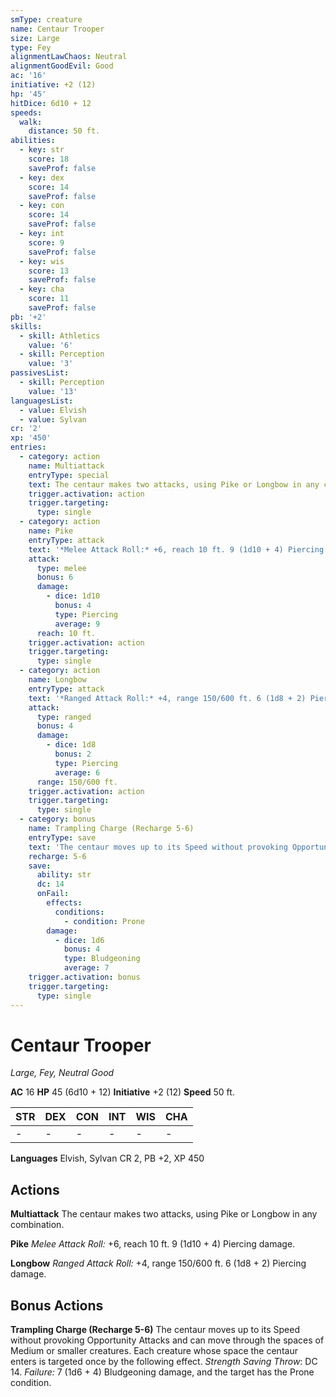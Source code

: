 ```yaml
---
smType: creature
name: Centaur Trooper
size: Large
type: Fey
alignmentLawChaos: Neutral
alignmentGoodEvil: Good
ac: '16'
initiative: +2 (12)
hp: '45'
hitDice: 6d10 + 12
speeds:
  walk:
    distance: 50 ft.
abilities:
  - key: str
    score: 18
    saveProf: false
  - key: dex
    score: 14
    saveProf: false
  - key: con
    score: 14
    saveProf: false
  - key: int
    score: 9
    saveProf: false
  - key: wis
    score: 13
    saveProf: false
  - key: cha
    score: 11
    saveProf: false
pb: '+2'
skills:
  - skill: Athletics
    value: '6'
  - skill: Perception
    value: '3'
passivesList:
  - skill: Perception
    value: '13'
languagesList:
  - value: Elvish
  - value: Sylvan
cr: '2'
xp: '450'
entries:
  - category: action
    name: Multiattack
    entryType: special
    text: The centaur makes two attacks, using Pike or Longbow in any combination.
    trigger.activation: action
    trigger.targeting:
      type: single
  - category: action
    name: Pike
    entryType: attack
    text: '*Melee Attack Roll:* +6, reach 10 ft. 9 (1d10 + 4) Piercing damage.'
    attack:
      type: melee
      bonus: 6
      damage:
        - dice: 1d10
          bonus: 4
          type: Piercing
          average: 9
      reach: 10 ft.
    trigger.activation: action
    trigger.targeting:
      type: single
  - category: action
    name: Longbow
    entryType: attack
    text: '*Ranged Attack Roll:* +4, range 150/600 ft. 6 (1d8 + 2) Piercing damage.'
    attack:
      type: ranged
      bonus: 4
      damage:
        - dice: 1d8
          bonus: 2
          type: Piercing
          average: 6
      range: 150/600 ft.
    trigger.activation: action
    trigger.targeting:
      type: single
  - category: bonus
    name: Trampling Charge (Recharge 5-6)
    entryType: save
    text: 'The centaur moves up to its Speed without provoking Opportunity Attacks and can move through the spaces of Medium or smaller creatures. Each creature whose space the centaur enters is targeted once by the following effect. *Strength Saving Throw*: DC 14. *Failure:*  7 (1d6 + 4) Bludgeoning damage, and the target has the Prone condition.'
    recharge: 5-6
    save:
      ability: str
      dc: 14
      onFail:
        effects:
          conditions:
            - condition: Prone
        damage:
          - dice: 1d6
            bonus: 4
            type: Bludgeoning
            average: 7
    trigger.activation: bonus
    trigger.targeting:
      type: single
---
```


# Centaur Trooper
*Large, Fey, Neutral Good*

**AC** 16
**HP** 45 (6d10 + 12)
**Initiative** +2 (12)
**Speed** 50 ft.

| STR | DEX | CON | INT | WIS | CHA |
| --- | --- | --- | --- | --- | --- |
| - | - | - | - | - | - |

**Languages** Elvish, Sylvan
CR 2, PB +2, XP 450

## Actions

**Multiattack**
The centaur makes two attacks, using Pike or Longbow in any combination.

**Pike**
*Melee Attack Roll:* +6, reach 10 ft. 9 (1d10 + 4) Piercing damage.

**Longbow**
*Ranged Attack Roll:* +4, range 150/600 ft. 6 (1d8 + 2) Piercing damage.

## Bonus Actions

**Trampling Charge (Recharge 5-6)**
The centaur moves up to its Speed without provoking Opportunity Attacks and can move through the spaces of Medium or smaller creatures. Each creature whose space the centaur enters is targeted once by the following effect. *Strength Saving Throw*: DC 14. *Failure:*  7 (1d6 + 4) Bludgeoning damage, and the target has the Prone condition.

